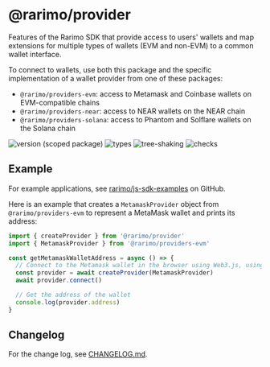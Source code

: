 # @rarimo/provider
Features of the Rarimo SDK that provide access to users' wallets and map extensions for multiple types of wallets (EVM and non-EVM) to a common wallet interface.

To connect to wallets, use both this package and the specific implementation of a wallet provider from one of these packages:

- `@rarimo/providers-evm`: access to Metamask and Coinbase wallets on EVM-compatible chains
- `@rarimo/providers-near`: access to NEAR wallets on the NEAR chain
- `@rarimo/providers-solana`: access to Phantom and Solflare wallets on the Solana chain

![version (scoped package)](https://badgen.net/npm/v/@rarimo/provider)
![types](https://badgen.net/npm/types/@rarimo/provider)
![tree-shaking](https://badgen.net/bundlephobia/tree-shaking/@rarimo/provider)
![checks](https://badgen.net/github/checks/rarimo/js-sdk/main)

## Example

For example applications, see [rarimo/js-sdk-examples](https://github.com/rarimo/js-sdk-examples/) on GitHub.

Here is an example that creates a `MetamaskProvider` object from `@rarimo/providers-evm` to represent a MetaMask wallet and prints its address:

```js
import { createProvider } from '@rarimo/provider'
import { MetamaskProvider } from '@rarimo/providers-evm'

const getMetamaskWalletAddress = async () => {
  // Connect to the Metamask wallet in the browser using Web3.js, using the MetamaskProvider interface to limit bundle size.
  const provider = await createProvider(MetamaskProvider)
  await provider.connect()

  // Get the address of the wallet
  console.log(provider.address)
}
```

## Changelog

For the change log, see [CHANGELOG.md](https://github.com/rarimo/js-sdk/blob/main/CHANGELOG.md).
